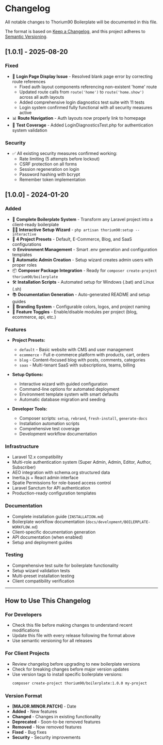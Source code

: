 # Changelog

All notable changes to Thorium90 Boilerplate will be documented in this file.

The format is based on [Keep a Changelog](https://keepachangelog.com/en/1.0.0/),
and this project adheres to [Semantic Versioning](https://semver.org/spec/v2.0.0.html).

## [1.0.1] - 2025-08-20

### Fixed
- 🔧 **Login Page Display Issue** - Resolved blank page error by correcting route references
  - Fixed auth layout components referencing non-existent 'home' route  
  - Updated route calls from `route('home')` to `route('home.show')` across all auth layouts
  - Added comprehensive login diagnostics test suite with 11 tests
  - Login system confirmed fully functional with all security measures active
- 📊 **Route Navigation** - Auth layouts now properly link to homepage
- 🧪 **Test Coverage** - Added LoginDiagnosticsTest.php for authentication system validation

### Security
- ✅ All existing security measures confirmed working:
  - Rate limiting (5 attempts before lockout)
  - CSRF protection on all forms
  - Session regeneration on login
  - Password hashing with bcrypt
  - Remember token implementation

## [1.0.0] - 2024-01-20

### Added
- 🚀 **Complete Boilerplate System** - Transform any Laravel project into a client-ready boilerplate
- 🧙‍♂️ **Interactive Setup Wizard** - `php artisan thorium90:setup --interactive`
- 🎯 **4 Project Presets** - Default, E-Commerce, Blog, and SaaS configurations
- ⚙️ **Environment Management** - Smart .env generation and configuration templates
- 👤 **Automatic Admin Creation** - Setup wizard creates admin users with proper roles
- 📦 **Composer Package Integration** - Ready for `composer create-project thorium90/boilerplate`
- 🛠️ **Installation Scripts** - Automated setup for Windows (.bat) and Linux (.sh)
- 📚 **Documentation Generation** - Auto-generated README and setup guides
- 🎨 **Branding System** - Configurable colors, logos, and project naming
- 🔧 **Feature Toggles** - Enable/disable modules per project (blog, ecommerce, api, etc.)

### Features
- **Project Presets:**
  - `default` - Basic website with CMS and user management
  - `ecommerce` - Full e-commerce platform with products, cart, orders
  - `blog` - Content-focused blog with posts, comments, categories
  - `saas` - Multi-tenant SaaS with subscriptions, teams, billing

- **Setup Options:**
  - Interactive wizard with guided configuration
  - Command-line options for automated deployment
  - Environment template system with smart defaults
  - Automatic database migration and seeding

- **Developer Tools:**
  - Composer scripts: `setup`, `rebrand`, `fresh-install`, `generate-docs`
  - Installation automation scripts
  - Comprehensive test coverage
  - Development workflow documentation

### Infrastructure
- Laravel 12.x compatibility
- Multi-role authentication system (Super Admin, Admin, Editor, Author, Subscriber)
- AEO integration with schema.org structured data
- Inertia.js + React admin interface
- Spatie Permissions for role-based access control
- Laravel Sanctum for API authentication
- Production-ready configuration templates

### Documentation
- Complete installation guide (`INSTALLATION.md`)
- Boilerplate workflow documentation (`docs/development/BOILERPLATE-WORKFLOW.md`)
- Client-specific documentation generation
- API documentation (when enabled)
- Setup and deployment guides

### Testing
- Comprehensive test suite for boilerplate functionality
- Setup wizard validation tests
- Multi-preset installation testing
- Client compatibility verification

---

## How to Use This Changelog

### For Developers
- Check this file before making changes to understand recent modifications
- Update this file with every release following the format above
- Use semantic versioning for all releases

### For Client Projects
- Review changelog before upgrading to new boilerplate versions
- Check for breaking changes before major version updates
- Use version tags to install specific boilerplate versions:
  ```bash
  composer create-project thorium90/boilerplate:1.0.0 my-project
  ```

### Version Format
- **[MAJOR.MINOR.PATCH]** - Date
- **Added** - New features
- **Changed** - Changes in existing functionality  
- **Deprecated** - Soon-to-be removed features
- **Removed** - Now removed features
- **Fixed** - Bug fixes
- **Security** - Security improvements